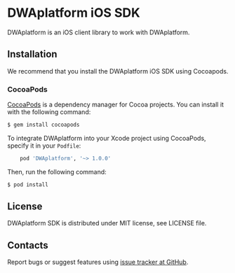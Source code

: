 DWAplatform iOS SDK
=================================================
DWAplatform is an iOS client library to work with DWAplatform.

Installation
-------------------------------------------------
We recommend that you install the DWAplatform iOS SDK using Cocoapods.

### CocoaPods

[CocoaPods](http://cocoapods.org) is a dependency manager for Cocoa projects. You can install it with the following command:

```bash
$ gem install cocoapods
```

To integrate DWAplatform into your Xcode project using CocoaPods, specify it in your `Podfile`:

```ruby
    pod 'DWAplatform', '~> 1.0.0'
```

Then, run the following command:

```bash
$ pod install
```



License
-------------------------------------------------
DWAplatform SDK is distributed under MIT license, see LICENSE file.


Contacts
-------------------------------------------------
Report bugs or suggest features using
[issue tracker at GitHub](https://github.com/DWAplatform/dwaplatform-sdk-ios).
